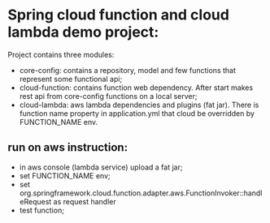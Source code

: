 # Spring cloud function and cloud lambda demo project:
Project contains three modules:
- core-config: contains a repository, model and few functions that represent some functional api;
- cloud-function: contains function web dependency. After start makes rest api from core-config functions on a local server;
- cloud-lambda: aws lambda dependencies and plugins (fat jar). There is function name property in application.yml that cloud be overridden by FUNCTION_NAME env.

## run on aws instruction:
+ in aws console (lambda service) upload a fat jar;
+ set FUNCTION_NAME env;
+ set org.springframework.cloud.function.adapter.aws.FunctionInvoker::handleRequest as request handler
+ test function;
